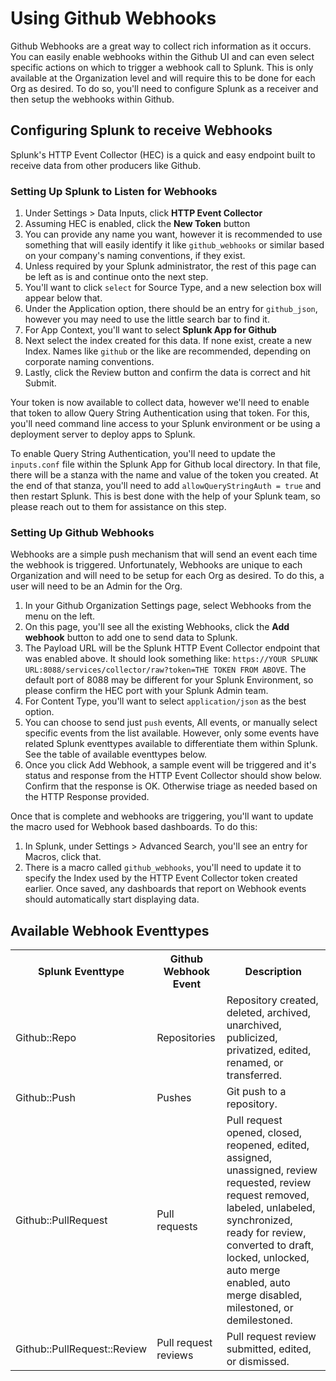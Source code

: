 # Using Github Webhooks

Github Webhooks are a great way to collect rich information as it occurs. You can easily enable webhooks within the Github UI and can even select specific actions on which to trigger a webhook call to Splunk. This is only available at the Organization level and will require this to be done for each Org as desired. To do so, you'll need to configure Splunk as a receiver and then setup the webhooks within Github.

## Configuring Splunk to receive Webhooks

Splunk's HTTP Event Collector (HEC) is a quick and easy endpoint built to receive data from other producers like Github.

### Setting Up Splunk to Listen for Webhooks
1. Under Settings > Data Inputs, click **HTTP Event Collector**
1. Assuming HEC is enabled, click the **New Token** button
1. You can provide any name you want, however it is recommended to use something that will easily identify it like `github_webhooks` or similar based on your company's naming conventions, if they exist.
1. Unless required by your Splunk administrator, the rest of this page can be left as is and continue onto the next step.
1. You'll want to click `select` for Source Type, and a new selection box will appear below that.
1. Under the Application option, there should be an entry for `github_json`, however you may need to use the little search bar to find it.
1. For App Context, you'll want to select **Splunk App for Github**</li>
1. Next select the index created for this data. If none exist, create a new Index. Names like `github` or the like are recommended, depending on corporate naming conventions.
1. Lastly, click the Review button and confirm the data is correct and hit Submit.

Your token is now available to collect data, however we'll need to enable that token to allow Query String Authentication using that token. For this, you'll need command line access to your Splunk environment or be using a deployment server to deploy apps to Splunk.

To enable Query String Authentication, you'll need to update the `inputs.conf` file within the Splunk App for Github local directory. In that file, there will be a stanza with the name and value of the token you created. At the end of that stanza, you'll need to add `allowQueryStringAuth = true` and then restart Splunk. This is best done with the help of your Splunk team, so please reach out to them for assistance on this step.

### Setting Up Github Webhooks

Webhooks are a simple push mechanism that will send an event each time the webhook is triggered. Unfortunately, Webhooks are unique to each Organization and will need to be setup for each Org as desired. To do this, a user will need to be an Admin for the Org.

1. In your Github Organization Settings page, select Webhooks from the menu on the left.
1. On this page, you'll see all the existing Webhooks, click the **Add webhook** button to add one to send data to Splunk.
1. The Payload URL will be the Splunk HTTP Event Collector endpoint that was enabled above. It should look something like: `https://YOUR SPLUNK URL:8088/services/collector/raw?token=THE TOKEN FROM ABOVE`. The default port of 8088 may be different for your Splunk Environment, so please confirm the HEC port with your Splunk Admin team.
1. For Content Type, you'll want to select `application/json` as the best option.
1. You can choose to send just `push` events, All events, or manually select specific events from the list available. However, only some events have related Splunk eventtypes available to differentiate them within Splunk. See the table of available eventtypes below.
1. Once you click Add Webhook, a sample event will be triggered and it's status and response from the HTTP Event Collector should show below. Confirm that the response is OK. Otherwise triage as needed based on the HTTP Response provided.

Once that is complete and webhooks are triggering, you'll want to update the macro used for Webhook based dashboards. To do this:
1. In Splunk, under Settings > Advanced Search, you'll see an entry for Macros, click that.
1. There is a macro called `github_webhooks`, you'll need to update it to specify the Index used by the HTTP Event Collector token created earlier. Once saved, any dashboards that report on Webhook events should automatically start displaying data.


## Available Webhook Eventtypes
<table>
<tr>
<th>Splunk Eventtype</th>
<th>Github Webhook Event</th>
<th>Description</th>
</tr>
<tr>
<td>Github::Repo</td>
<td>Repositories</td>
<td>Repository created, deleted, archived, unarchived, publicized, privatized, edited, renamed, or transferred.</td>
</tr>
<tr>
<td>Github::Push</td>
<td>Pushes</td>
<td>Git push to a repository.</td>
</tr>
<tr>
<td>Github::PullRequest</td>
<td>Pull requests</td>
<td>Pull request opened, closed, reopened, edited, assigned, unassigned, review requested, review request removed, labeled, unlabeled, synchronized, ready for review, converted to draft, locked, unlocked, auto merge enabled, auto merge disabled, milestoned, or demilestoned.</td>
</tr>
<tr>
<td>Github::PullRequest::Review</td>
<td>Pull request reviews</td>
<td>Pull request review submitted, edited, or dismissed.</td>
</tr>
</table>
